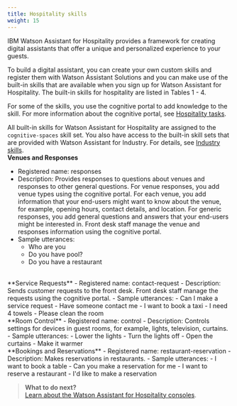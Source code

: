 ```yaml
---
title: Hospitality skills
weight: 15
---
```

IBM Watson Assistant for Hospitality provides a framework for creating digital assistants that offer a unique and personalized experience to your guests.

To build a digital assistant, you can create your own custom skills and register them with Watson Assistant Solutions and you can make use of the built-in skills that are available when you sign up for Watson Assistant for Hospitality.  The built-in skills for hospitality are listed in Tables 1 - 4.

For some of the skills, you use the cognitive portal to add knowledge to the skill.  For more information about the cognitive portal, see [Hospitality tasks]({{site.baseurl}}/flavours/hospitality_components).

All built-in skills for Watson Assistant for Hospitality are assigned to the `cognitive-spaces` skill set.  You also have access to the built-in skill sets that are provided with Watson Assistant for Industry.  For details, see [Industry skills]({{site.baseurl}}/flavours/industry).
<br>
**Venues and Responses**
- Registered name: responses
- Description:  Provides responses to questions about venues and responses to other general questions. For venue responses, you add venue types using the cognitive portal. For each venue, you add information that your end-users might want to know about the venue, for example, opening hours, contact details, and location.  For generic responses, you add general questions and answers that your end-users might be interested in.  Front desk staff manage the venue and responses information using the cognitive portal.
- Sample utterances: 
    - Who are you
    - Do you have pool?
    - Do you have a restaurant
<br>
**Service Requests**
- Registered name: contact-request
- Description: Sends customer requests to the front desk.  Front desk staff manage the requests using the cognitive portal.
- Sample utterances: 
    - Can I make a service request
    - Have someone contact me
    - I want to book a taxi
    - I need 4 towels
    - Please clean the room
<br>
**Room Control**
- Registered name: control
- Description: Controls settings for devices in guest rooms, for example, lights, television, curtains.
- Sample utterances: 
    - Lower the lights
    - Turn the lights off
    - Open the curtains
    - Make it warmer
<br>
**Bookings and Reservations**
- Registered name: restaurant-reservation
- Description: Makes reservations in restaurants.
- Sample utterances: 
    - I want to book a table
    - Can you make a reservation for me
    - I want to reserve a restaurant
    - I'd like to make a reservation
<br>

> **What to do next?**<br/>
[Learn about the Watson Assistant for Hospitality consoles]({{site.baseurl}}/flavour/hospitality_components).
